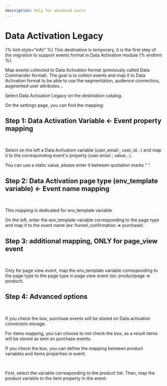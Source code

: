 ```yaml
---
description: Only for advanced users
---
```


# Data Activation Legacy

{% hint style="info" %}
This destination is temporary, it is the first step of the migration to support events format in Data Activation module
{% endhint %}

Map events collected to Data Activation format (previously called Data Commander format). The goal is to collect events and map it to Data Activation format to be able to use the segmentation, audience connectors, augmented user attributes...

Select Data Activation Legacy on the destination catalog.

On the settings page, you can find the mapping:

## **Step 1: Data Activation Variable ← Event property mapping**

<figure><img src="../../../.gitbook/assets/Capture d’écran 2023-04-20 à 11.31.01.png" alt=""><figcaption></figcaption></figure>

Select on the left a Data Activation variable (user\_email ; user\_id...) and map it to the corresponding event's property (user.email ; value...).

You can use a static value, please enter it between quotation marks “ “.

## Step 2: **Data Activation page type (env\_template variable) ← Event name mapping**

<figure><img src="../../../.gitbook/assets/Capture d’écran 2023-04-20 à 11.31.19.png" alt=""><figcaption></figcaption></figure>

This mapping is dedicated for env\_template variable.&#x20;

On the left, enter the env\_template variable corresponding to the page type and map it to the event name (ex: funnel\_confirmation ⇒ purchase).

## Step 3: additional mapping, ONLY for page\_view event

<figure><img src="../../../.gitbook/assets/Capture d’écran 2023-04-20 à 11.31.29.png" alt=""><figcaption></figcaption></figure>

Only for page view event, map the env\_template variable corresponding to the page type to the page type in page view event (ex: productpage ⇒ product).

## Step 4: Advanced options

<figure><img src="../../../.gitbook/assets/Capture d’écran 2023-04-20 à 11.31.43.png" alt=""><figcaption></figcaption></figure>

If you check the box, purchase events will be stored on Data activation conversion storage.

For items mapping, you can choose to not check the box, as a result items will be stored as sent on purchase events.

If you check the box, you can define the mapping between product variables and items properties in event.

<figure><img src="../../../.gitbook/assets/Capture d’écran 2023-04-20 à 16.22.41.png" alt=""><figcaption></figcaption></figure>

First, select the variable corresponding to the product list. Then, map the product variable to the item property in the event.
